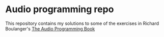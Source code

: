 # Audio programming repo
This repository contains my solutions to some of the exercises in Richard Boulanger's [The Audio Programming Book](https://mitpress.mit.edu/books/audio-programming-book)
